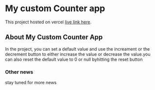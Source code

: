 # My custom Counter app

This project hosted on vercel [live link here](https://my-custom-counter-app.vercel.app/).

## About My Custom Counter App

In the project, you can set a default value and use the increament or the decrement button to either increase the value or decrease the value.you can also reset the default value to 0 or null byhitting the reset button

### Other news
stay tuned for more news